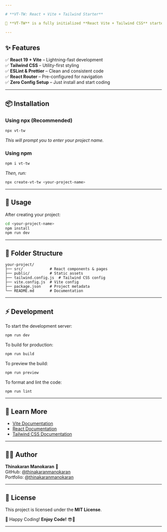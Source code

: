 ```yaml
---

# **VT-TW: React + Vite + Tailwind Starter**  

🚀 **VT-TW** is a fully initialized **React Vite + Tailwind CSS** starter template, designed for modern front-end projects. It offers **fast development**, **zero-config setup**, and **best practices** to kickstart your next project effortlessly.  

---
```


## **✨ Features**  
✅ **React 19 + Vite** – Lightning-fast development  
✅ **Tailwind CSS** – Utility-first styling  
✅ **ESLint & Prettier** – Clean and consistent code  
✅ **React Router** – Pre-configured for navigation  
✅ **Zero Config Setup** – Just install and start coding  

---

## **📦 Installation**  

### **Using npx (Recommended)**  
```sh
npx vt-tw
```
_This will prompt you to enter your project name._  

### **Using npm**  
```sh
npm i vt-tw
```
_Then, run:_  
```sh
npx create-vt-tw <your-project-name>
```

---

## **🚀 Usage**  

After creating your project:  

```sh
cd <your-project-name>
npm install
npm run dev
```

---

## **📂 Folder Structure**  

```
your-project/
├── src/            # React components & pages
├── public/         # Static assets
├── tailwind.config.js  # Tailwind CSS config
├── vite.config.js  # Vite config
├── package.json    # Project metadata
└── README.md       # Documentation
```

---

## **⚡ Development**  
To start the development server:  
```sh
npm run dev
```

To build for production:  
```sh
npm run build
```

To preview the build:  
```sh
npm run preview
```

To format and lint the code:  
```sh
npm run lint
```

---

## **📖 Learn More**  
- [Vite Documentation](https://vitejs.dev/)  
- [React Documentation](https://react.dev/)  
- [Tailwind CSS Documentation](https://tailwindcss.com/)  

---

## **👨‍💻 Author**  
**Thinakaran Manokaran** 🚀  
GitHub: [@thinakaranmanokaran](https://github.com/thinakaranmanokaran)  
Portfolio: [@thinakaranmanokaran](https://thinakaranmanokaran.netlify.app)  

---

## **📜 License**  
This project is licensed under the **MIT License**.  

🚀 Happy Coding! **Enjoy Code!** 😎🎉  

---
